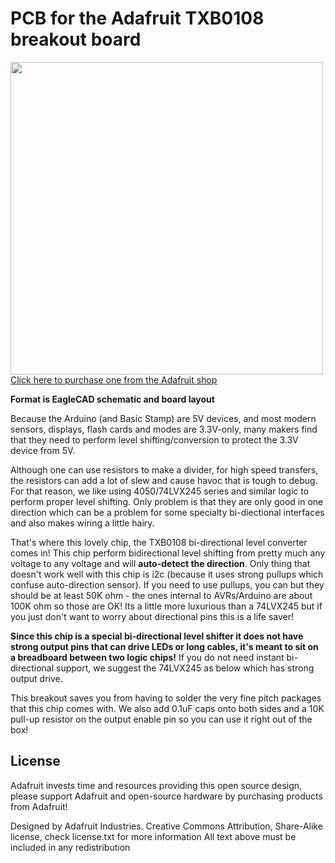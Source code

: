 # PCB for the Adafruit TXB0108 breakout board

<a href="http://www.adafruit.com/products/395"><img src="assets/image.jpg?raw=true" width="500px"><br/>Click here to purchase one from the Adafruit shop</a>

__Format is EagleCAD schematic and board layout__

Because the Arduino (and Basic Stamp) are 5V devices, and most modern sensors, displays, flash cards and modes are 3.3V-only, many makers find that they need to perform level shifting/conversion to protect the 3.3V device from 5V.

Although one can use resistors to make a divider, for high speed transfers, the resistors can add a lot of slew and cause havoc that is tough to debug. For that reason, we like using 4050/74LVX245 series and similar logic to perform proper level shifting. Only problem is that they are only good in one direction which can be a problem for some specialty bi-diectional interfaces and also makes wiring a little hairy.

That's where this lovely chip, the TXB0108 bi-directional level converter comes in! This chip perform bidirectional level shifting from pretty much any voltage to any voltage and will __auto-detect the direction__. Only thing that doesn't work well with this chip is i2c (because it uses strong pullups which confuse auto-direction sensor). If you need to use pullups, you can but they should be at least 50K ohm - the ones internal to AVRs/Arduino are about 100K ohm so those are OK! Its a little more luxurious than a 74LVX245 but if you just don't want to worry about directional pins this is a life saver!

__Since this chip is a special bi-directional level shifter it does not have strong output pins that can drive LEDs or long cables, it's meant to sit on a breadboard between two logic chips!__ If you do not need instant bi-directional support, we suggest the 74LVX245 as below which has strong output drive.

This breakout saves you from having to solder the very fine pitch packages that this chip comes with. We also add 0.1uF caps onto both sides and a 10K pull-up resistor on the output enable pin so you can use it right out of the box!

## License
Adafruit invests time and resources providing this open source design,
please support Adafruit and open-source hardware by purchasing
products from Adafruit!

Designed by Adafruit Industries.
Creative Commons Attribution, Share-Alike license, check license.txt for more information
All text above must be included in any redistribution

